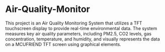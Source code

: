 # Air-Quality-Monitor
This project is an Air Quality Monitoring System that utilizes a TFT touchscreen display to provide real-time environmental data. The system measures key air quality parameters, including PM2.5, CO2 levels, gas concentration, temperature, and humidity, and visually represents the data on a MCUFRIEND TFT screen using graphical elements.
